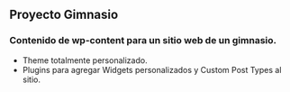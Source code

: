 ## Proyecto Gimnasio

### Contenido de wp-content para un sitio web de un gimnasio.

- Theme totalmente personalizado.
- Plugins para agregar Widgets personalizados y Custom Post Types al sitio.
